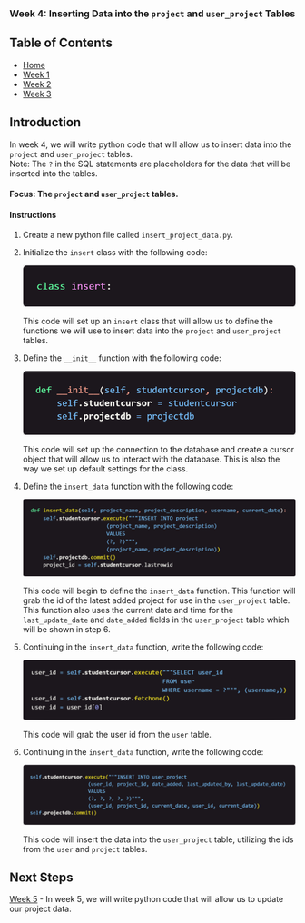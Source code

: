 ### Week 4: Inserting Data into the `project` and `user_project` Tables

## Table of Contents

- [Home](../README.md)
- [Week 1](../week1/README.md)
- [Week 2](../week2/README.md)
- [Week 3](../week3/README.md)

## Introduction

In week 4, we will write python code that will allow us to insert data into the `project` and `user_project` tables.  
Note: The `?` in the SQL statements are placeholders for the data that will be inserted into the tables.

#### Focus: The `project` and `user_project` tables.

#### Instructions
1. Create a new python file called `insert_project_data.py`.

2. Initialize the `insert` class with the following code:

    ![class](class.png)

    This code will set up an `insert` class that will allow us to define the functions we will use to insert data into the `project` and `user_project` tables.

3. Define the `__init__` function with the following code:

    ![init](__init__.png)

    This code will set up the connection to the database and create a cursor object that will allow us to interact with the database. This is also the way we set up default settings for the class.

4. Define the `insert_data` function with the following code:

    ![insert](insert_data_project_table.png)

    This code will begin to define the `insert_data` function. This function will grab the id of the latest added project for use in the `user_project` table. This function also uses the current date and time for the `last_update_date` and `date_added` fields in the `user_project` table which will be shown in step 6.

5. Continuing in the `insert_data` function, write the following code:

    ![insert](insert_data_user_id.png)

    This code will grab the user id from the `user` table.

6. Continuing in the `insert_data` function, write the following code:

    ![insert](insert_data_user_project_table.png)

    This code will insert the data into the `user_project` table, utilizing the ids from the `user` and `project` tables.

## Next Steps

[Week 5](../week5/README.md) - In week 5, we will write python code that will allow us to update our project data.
